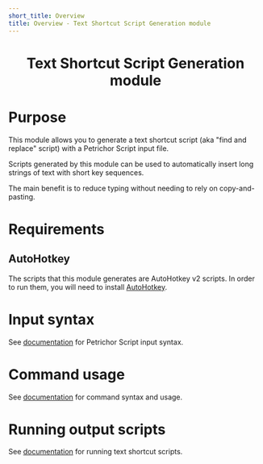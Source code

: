 ```yaml
---
short_title: Overview
title: Overview - Text Shortcut Script Generation module
---
```


<h1 align="center">Text Shortcut Script Generation module</h1>

# Purpose

This module allows you to generate a text shortcut script (aka "find and replace" script) with a Petrichor Script input file.

Scripts generated by this module can be used to automatically insert long strings of text with short key sequences.

The main benefit is to reduce typing without needing to rely on copy-and-pasting.

# Requirements

## AutoHotkey

The scripts that this module generates are AutoHotkey v2 scripts. In order to run them, you will need to install [AutoHotkey](https://www.autohotkey.com).

# Input syntax

See [documentation](petrichor-script.md) for Petrichor Script input syntax.

# Command usage

See [documentation](command.md) for command syntax and usage.

# Running output scripts

See [documentation](running-output-scripts.md) for running text shortcut scripts.

